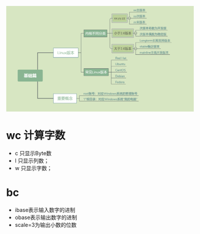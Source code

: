 ![](../photo/01_Linux基础篇知识.png)

# wc 计算字数
- c 只显示Byte数
- l 只显示列数；
- w 只显示字数；

# bc
- ibase表示输入数字的进制
- obase表示输出数字的进制
- scale=3为输出小数的位数

